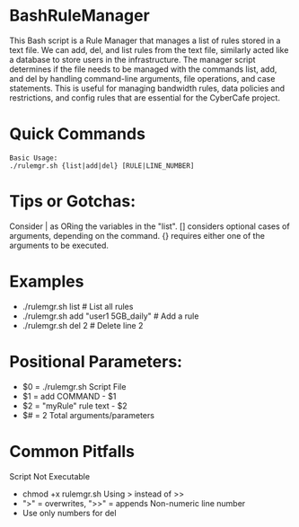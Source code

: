 # BashRuleManager
This Bash script is a Rule Manager that manages a list of rules stored in a text file. We can add, del, and list rules from the text file, similarly acted like a database to store users in the infrastructure. The manager script determines if the file needs to be managed with the commands list, add, and del by handling command-line arguments, file operations, and case statements. This is useful for managing bandwidth rules, data policies and restrictions, and config rules that are essential for the CyberCafe project. 

# Quick Commands
    Basic Usage:
    ./rulemgr.sh {list|add|del} [RULE|LINE_NUMBER]

# Tips or Gotchas: 
 Consider | as ORing the variables in the "list".
 [] considers optional cases of arguments, depending on the command.
 {} requires either one of the arguments to be executed.

# Examples

* ./rulemgr.sh list                       # List all rules
* ./rulemgr.sh add "user1 5GB_daily"      # Add a rule
* ./rulemgr.sh del 2                      # Delete line 2

# Positional Parameters:
*  $0 = ./rulemgr.sh     Script File
*  $1 = add              COMMAND - $1
*  $2 = "myRule"         rule text - $2
*  $# = 2                Total arguments/parameters

# Common Pitfalls
Script Not Executable 
- chmod +x rulemgr.sh
Using > instead of >> 
- ">" = overwrites, ">>" = appends
Non-numeric line number
- Use only numbers for del
